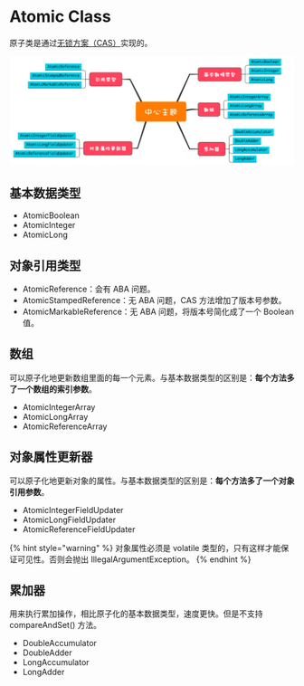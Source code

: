 # Atomic Class

原子类是通过[无锁方案（CAS）](cas.md#qian-yan)实现的。

![](../../.gitbook/assets/image%20%2847%29.png)

## 基本数据类型

* AtomicBoolean
* AtomicInteger 
* AtomicLong

## 对象引用类型

* AtomicReference：会有 ABA 问题。
* AtomicStampedReference：无 ABA 问题，CAS 方法增加了版本号参数。
* AtomicMarkableReference：无 ABA 问题，将版本号简化成了一个 Boolean 值。

## 数组

可以原子化地更新数组里面的每一个元素。与基本数据类型的区别是：**每个方法多了一个数组的索引参数**。

* AtomicIntegerArray
* AtomicLongArray
* AtomicReferenceArray

## 对象属性更新器

可以原子化地更新对象的属性。与基本数据类型的区别是：**每个方法多了一个对象引用参数**。

* AtomicIntegerFieldUpdater
* AtomicLongFieldUpdater
* AtomicReferenceFieldUpdater

{% hint style="warning" %}
对象属性必须是 volatile 类型的，只有这样才能保证可见性。否则会抛出 IllegalArgumentException。
{% endhint %}

## 累加器

用来执行累加操作，相比原子化的基本数据类型，速度更快。但是不支持 compareAndSet\(\) 方法。

* DoubleAccumulator
* DoubleAdder
* LongAccumulator
* LongAdder

